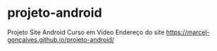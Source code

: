# projeto-android
Projeto Site Android Curso em Video
Endereço do site
https://marcel-goncalves.github.io/projeto-android/
